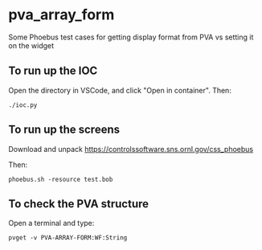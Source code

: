 # pva_array_form

Some Phoebus test cases for getting display format from PVA vs setting it on the widget

## To run up the IOC

Open the directory in VSCode, and click "Open in container". Then:

    ./ioc.py

## To run up the screens

Download and unpack https://controlssoftware.sns.ornl.gov/css_phoebus

Then:

    phoebus.sh -resource test.bob

## To check the PVA structure

Open a terminal and type:

    pvget -v PVA-ARRAY-FORM:WF:String
